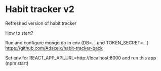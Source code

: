 # Habit tracker v2

Refreshed version of habit tracker

How to start?

Run and configure mongo db in env (DB=... and TOKEN_SECRET=...)
https://github.com/Adaxelx/habit-tracker-back

Set env for REACT_APP_API_URL=http://localhost:8000 and run this app (npm start)
